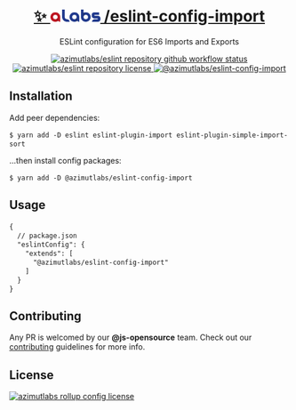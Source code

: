 <h1 align="center">
  <a target="_blank" href="https://alabs.team">
    ✨
    <img
      height="22.5"
      src="https://raw.githubusercontent.com/azimutlabs/logos/master/little_logo.png"
      alt="azimutlabs logo"
    />
    /eslint-config-import
  </a>
</h1>

<p align="center">ESLint configuration for ES6 Imports and Exports</p>

<p align="center">
  <a href="https://github.com/azimutlabs/eslint/actions?query=workflow%3A%22Lint+and+Test%22">
    <img
      src="https://github.com/azimutlabs/eslint/workflows/Lint%20and%20Test/badge.svg"
      alt="azimutlabs/eslint repository github workflow status"
    />
  </a>
  <a href="https://github.com/azimutlabs/eslint/blob/master/LICENSE">
    <img
      src="https://img.shields.io/github/license/azimutlabs/eslint?label=License"
      alt="azimutlabs/eslint repository license"
    />
  </a>
   <a href="https://www.npmjs.com/package/@azimutlabs/rollup">
     <img
       src="https://img.shields.io/npm/v/@azimutlabs/eslint-config-import?color=blue&logo=npm&label="
       alt="@azimutlabs/eslint-config-import"
     />
   </a>
</p>

## Installation
Add peer dependencies:
```shell
$ yarn add -D eslint eslint-plugin-import eslint-plugin-simple-import-sort
```
...then install config packages:
```shell
$ yarn add -D @azimutlabs/eslint-config-import
```

## Usage
```json5
{
  // package.json
  "eslintConfig": {
    "extends": [
      "@azimutlabs/eslint-config-import"
    ]
  }
}
```

## Contributing
Any PR is welcomed by our **@js-opensource** team.
Check out our [contributing](../../CONTRIBUTING.md) guidelines for more info.

## License
[![azimutlabs rollup config license](https://img.shields.io/github/license/azimutlabs/rollup?label=as%20always&color=informational)](../../LICENSE)

